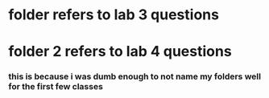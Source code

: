 # folder refers to lab 3 questions
# folder 2 refers to lab 4 questions
### this is because i was dumb enough to not name my folders well for the first few classes
